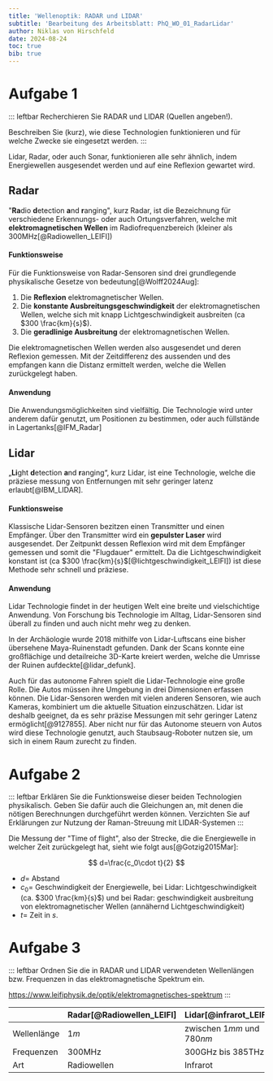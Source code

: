 ```yaml
---
title: 'Wellenoptik: RADAR und LIDAR'
subtitle: 'Bearbeitung des Arbeitsblatt: PhQ_WO_01_RadarLidar'
author: Niklas von Hirschfeld
date: 2024-08-24
toc: true
bib: true
---
```


# Aufgabe 1

::: leftbar
Recherchieren Sie RADAR und LIDAR (Quellen angeben!).

Beschreiben Sie (kurz), wie diese Technologien funktionieren und für welche Zwecke sie
eingesetzt werden.
:::

Lidar, Radar, oder auch Sonar, funktionieren alle sehr ähnlich, indem Energiewellen ausgesendet werden und auf eine Reflexion
gewartet wird. 


## Radar

"**Ra**dio **d**etection **a**nd **r**anging", kurz Radar, ist die Bezeichnung
für verschiedene Erkennungs- oder auch Ortungsverfahren, welche mit
**elektromagnetischen Wellen** im Radiofrequenzbereich (kleiner als
$300\text{MHz}$[@Radiowellen_LEIFI]) 

#### Funktionsweise

Für die Funktionsweise von Radar-Sensoren sind drei grundlegende physikalische Gesetze von bedeutung[@Wolff2024Aug]:

1. Die **Reflexion** elektromagnetischer Wellen.
2. Die **konstante Ausbreitungsgeschwindigkeit** der elektromagnetischen Wellen, welche sich mit knapp Lichtgeschwindigkeit ausbreiten (ca $300 \frac{km}{s}$).
3. Die **geradlinige Ausbreitung** der elektromagnetischen Wellen.

Die elektromagnetischen Wellen werden also ausgesendet und deren Reflexion
gemessen. Mit der Zeitdifferenz des aussenden und des empfangen kann die
Distanz ermittelt werden, welche die Wellen zurückgelegt haben.

#### Anwendung

Die Anwendungsmöglichkeiten sind vielfältig. Die Technologie wird unter anderem
dafür genutzt, um Positionen zu bestimmen, oder auch füllstände in
Lagertanks[@IFM_Radar]

## Lidar

„**Li**ght **d**etection **a**nd **r**anging“, kurz Lidar, ist eine
Technologie, welche die präziese messung von Entfernungen mit sehr geringer
latenz erlaubt[@IBM_LIDAR].

#### Funktionsweise

Klassische Lidar-Sensoren bezitzen einen Transmitter und einen Empfänger. Über
den Transmitter wird ein **gepulster Laser** wird ausgesendet. Der Zeitpunkt dessen
Reflexion wird mit dem Empfänger gemessen und somit die "Flugdauer" ermittelt. Da die
Lichtgeschwindigkeit konstant ist (ca $300
\frac{km}{s}$[@lichtgeschwindigkeit_LEIFI]) ist diese Methode sehr schnell und
präziese.

#### Anwendung

Lidar Technologie findet in der heutigen Welt eine breite und vielschichtige
Anwendung. Von Forschung bis Technologie im Alltag, Lidar-Sensoren sind überall
zu finden und auch nicht mehr weg zu denken.

In der Archäologie wurde 2018 mithilfe von Lidar-Luftscans eine bisher
übersehene Maya-Ruinenstadt gefunden. Dank der Scans konnte eine
großflächige und detailreiche 3D-Karte kreiert werden, welche die Umrisse der Ruinen aufdeckte[@lidar_defunk].

Auch für das autonome Fahren spielt die Lidar-Technologie eine große Rolle. Die
Autos müssen ihre Umgebung in drei Dimensionen erfassen können. Die
Lidar-Sensoren werden mit vielen anderen Sensoren, wie auch Kameras, kombiniert
um die aktuelle Situation einzuschätzen. Lidar ist deshalb geeignet, da es sehr
präzise Messungen mit sehr geringer Latenz ermöglicht[@9127855]. Aber nicht nur
für das Autonome steuern von Autos wird diese Technologie genutzt, auch
Staubsaug-Roboter nutzen sie, um sich in einem Raum zurecht zu finden.


# Aufgabe 2

::: leftbar
Erklären Sie die Funktionsweise dieser beiden Technologien physikalisch. Geben Sie
dafür auch die Gleichungen an, mit denen die nötigen Berechnungen durchgeführt
werden können. Verzichten Sie auf Erklärungen zur Nutzung der Raman-Streuung mit
LIDAR-Systemen
:::

Die Messung der "Time of flight", also der Strecke, die die Energiewelle in welcher Zeit zurückgelegt hat, sieht wie folgt aus[@Gotzig2015Mar]:

$$
d=\frac{c_0\cdot t}{2}
$$

- $d =$ Abstand
- $c_0 =$ Geschwindigkeit der Energiewelle, bei Lidar: Lichtgeschwindigkeit (ca. $300 \frac{km}{s}$) und bei Radar: geschwindigkeit ausbreitung von elektromagnetischer Wellen (annähernd Lichtgeschwindigkeit)
- $t =$ Zeit in $s$.

# Aufgabe 3

::: leftbar
Ordnen Sie die in RADAR und LIDAR verwendeten Wellenlängen bzw. Frequenzen in das
elektromagnetische Spektrum ein.

https://www.leifiphysik.de/optik/elektromagnetisches-spektrum
:::

|             | Radar[@Radiowellen_LEIFI] | Lidar[@infrarot_LEIFI]              |
| ---         | ---                       | ---                                 |
| Wellenlänge | $1m$                      | zwischen $1mm$ und $780nm$          |
| Frequenzen  | $300\text{MHz}$           | $300\text{GHz}$ bis $385\text{THz}$ |
| Art         | Radiowellen               | Infrarot                            |
